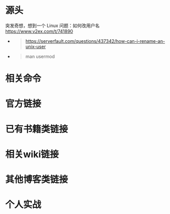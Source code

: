 
# 源头

突发奇想，想到一个 Linux 问题：如何改用户名 https://www.v2ex.com/t/741890
- > https://serverfault.com/questions/437342/how-can-i-rename-an-unix-user
- > man usermod

# 相关命令

# 官方链接

# 已有书籍类链接

# 相关wiki链接

# 其他博客类链接

# 个人实战
